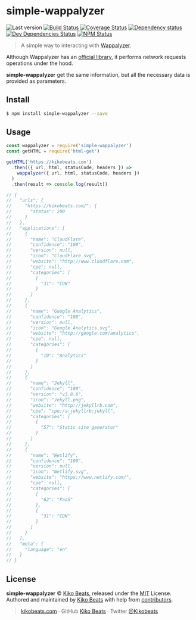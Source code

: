 # simple-wappalyzer

![Last version](https://img.shields.io/github/tag/Kikobeats/simple-wappalyzer.svg?style=flat-square)
[![Build Status](https://img.shields.io/travis/com/Kikobeats/simple-wappalyzer/master.svg?style=flat-square)](https://travis-ci.com/Kikobeats/simple-wappalyzer)
[![Coverage Status](https://img.shields.io/coveralls/Kikobeats/simple-wappalyzer.svg?style=flat-square)](https://coveralls.io/github/Kikobeats/simple-wappalyzer)
[![Dependency status](https://img.shields.io/david/Kikobeats/simple-wappalyzer.svg?style=flat-square)](https://david-dm.org/Kikobeats/simple-wappalyzer)
[![Dev Dependencies Status](https://img.shields.io/david/dev/Kikobeats/simple-wappalyzer.svg?style=flat-square)](https://david-dm.org/Kikobeats/simple-wappalyzer#info=devDependencies)
[![NPM Status](https://img.shields.io/npm/dm/simple-wappalyzer.svg?style=flat-square)](https://www.npmjs.org/package/simple-wappalyzer)

> A simple way to interacting with [Wappalyzer](https://www.wappalyzer.com).

Although Wappalyzer has an [official library](https://github.com/AliasIO/wappalyzer), it performs network requests operations under the hood.

**simple-wappalyzer** get the same information, but all the necessary data is provided as parameters.

## Install

```bash
$ npm install simple-wappalyzer --save
```

## Usage

```js
const wappalyzer = require('simple-wappalyzer')
const getHTML = require('html-get')

getHTML('https://kikobeats.com')
  .then(({ url, html, statusCode, headers }) =>
    wappalyzer({ url, html, statusCode, headers })
  )
  .then(result => console.log(result))

// {
//   "urls": {
//     "https://kikobeats.com/": {
//       "status": 200
//     }
//   },
//   "applications": [
//     {
//       "name": "CloudFlare",
//       "confidence": "100",
//       "version": null,
//       "icon": "CloudFlare.svg",
//       "website": "http://www.cloudflare.com",
//       "cpe": null,
//       "categories": [
//         {
//           "31": "CDN"
//         }
//       ]
//     },
//     {
//       "name": "Google Analytics",
//       "confidence": "100",
//       "version": null,
//       "icon": "Google Analytics.svg",
//       "website": "http://google.com/analytics",
//       "cpe": null,
//       "categories": [
//         {
//           "10": "Analytics"
//         }
//       ]
//     },
//     {
//       "name": "Jekyll",
//       "confidence": "100",
//       "version": "v3.8.6",
//       "icon": "Jekyll.png",
//       "website": "http://jekyllrb.com",
//       "cpe": "cpe:/a:jekyllrb:jekyll",
//       "categories": [
//         {
//           "57": "Static site generator"
//         }
//       ]
//     },
//     {
//       "name": "Netlify",
//       "confidence": "100",
//       "version": null,
//       "icon": "Netlify.svg",
//       "website": "https://www.netlify.com/",
//       "cpe": null,
//       "categories": [
//         {
//           "62": "PaaS"
//         },
//         {
//           "31": "CDN"
//         }
//       ]
//     }
//   ],
//   "meta": {
//     "language": "en"
//   }
// }
```

## License

**simple-wappalyzer** © [Kiko Beats](https://kikobeats.com), released under the [MIT](https://github.com/Kikobeats/simple-wappalyzer/blob/master/LICENSE.md) License.<br>
Authored and maintained by [Kiko Beats](https://kikobeats.com) with help from [contributors](https://github.com/Kikobeats/simple-wappalyzer/contributors).

> [kikobeats.com](https://kikobeats.com) · GitHub [Kiko Beats](https://github.com/Kikobeats) · Twitter [@Kikobeats](https://twitter.com/Kikobeats)
